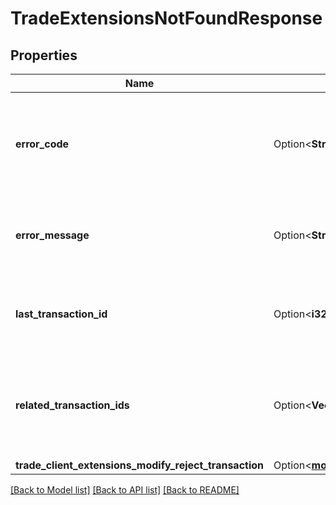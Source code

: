 # TradeExtensionsNotFoundResponse

## Properties

Name | Type | Description | Notes
------------ | ------------- | ------------- | -------------
**error_code** | Option<**String**> | The code of the error that has occurred. This field may not be returned for some errors. | [optional]
**error_message** | Option<**String**> | The human-readable description of the error that has occurred. | [optional]
**last_transaction_id** | Option<**i32**> | The ID of the most recent Transaction created for the Account | [optional]
**related_transaction_ids** | Option<**Vec<i32>**> | The IDs of all Transactions that were created while satisfying the request. | [optional]
**trade_client_extensions_modify_reject_transaction** | Option<[**models::TradeClientExtensionsModifyRejectTransaction**](TradeClientExtensionsModifyRejectTransaction.md)> |  | [optional]

[[Back to Model list]](../README.md#documentation-for-models) [[Back to API list]](../README.md#documentation-for-api-endpoints) [[Back to README]](../README.md)


